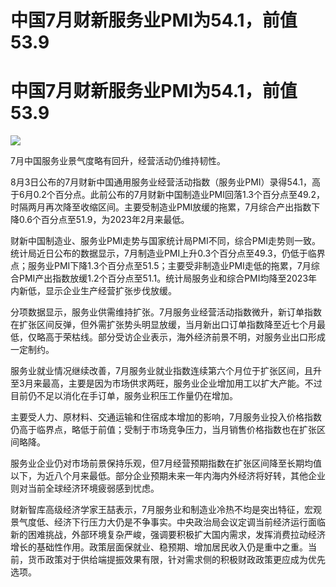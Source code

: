 # 中国7月财新服务业PMI为54.1，前值53.9

# 中国7月财新服务业PMI为54.1，前值53.9

![](https://inews.gtimg.com/news_bt/OFUmjI2N2QDCqmSPx1AdQjqeaSETLi5riW7JFhJZTuopoAA/1000)

7月中国服务业景气度略有回升，经营活动仍维持韧性。

8月3日公布的7月财新中国通用服务业经营活动指数（服务业PMI）录得54.1，高于6月0.2个百分点。此前公布的7月财新中国制造业PMI回落1.3个百分点至49.2，时隔两月再次降至收缩区间。主要受制造业PMI放缓的拖累，7月综合产出指数下降0.6个百分点至51.9，为2023年2月来最低。

财新中国制造业、服务业PMI走势与国家统计局PMI不同，综合PMI走势则一致。统计局近日公布的数据显示，7月制造业PMI上升0.3个百分点至49.3，仍低于临界点；服务业PMI下降1.3个百分点至51.5；主要受非制造业PMI走低的拖累，7月综合PMI产出指数放缓1.2个百分点至51.1。统计局服务业和综合PMI均降至2023年内新低，显示企业生产经营扩张步伐放缓。

分项数据显示，服务业供需维持扩张。7月服务业经营活动指数微升，新订单指数在扩张区间反弹，但外需扩张势头明显放缓，当月新出口订单指数降至近七个月最低，仅略高于荣枯线。部分受访企业表示，海外经济前景不明，对服务业出口形成一定制约。

服务业就业情况继续改善，7月服务业就业指数连续第六个月位于扩张区间，且升至3月来最高，主要是因为市场供求两旺，服务业企业增加用工以扩大产能。不过目前仍不足以消化在手订单，服务业积压工作量仍在增加。

主要受人力、原材料、交通运输和住宿成本增加的影响，7月服务业投入价格指数仍高于临界点，略低于前值；受制于市场竞争压力，当月销售价格指数也在扩张区间略降。

服务业企业仍对市场前景保持乐观，但7月经营预期指数在扩张区间降至长期均值以下，为近八个月来最低。部分企业预期未来一年内海内外经济将好转，其他企业则对当前全球经济环境疲弱感到忧虑。

财新智库高级经济学家王喆表示，7月服务业和制造业冷热不均是突出特征，宏观景气度低、经济下行压力大仍是不争事实。中央政治局会议定调当前经济运行面临新的困难挑战，外部环境复杂严峻，强调要积极扩大国内需求，发挥消费拉动经济增长的基础性作用。政策层面保就业、稳预期、增加居民收入仍是重中之重。当前，货币政策对于供给端提振效果有限，针对需求侧的积极财政政策更应成为优先选项。

